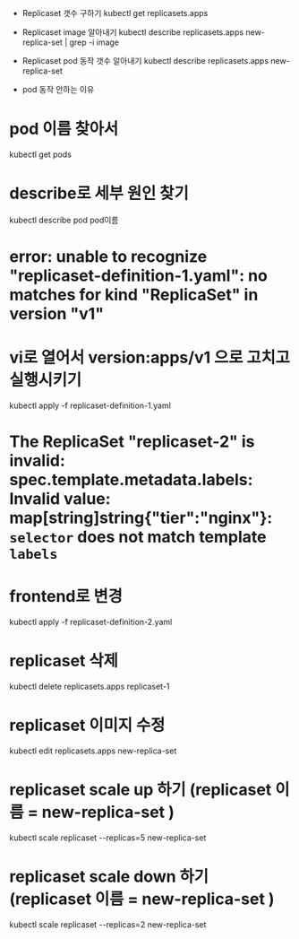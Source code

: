 * Replicaset 갯수 구하기
kubectl get replicasets.apps

* Replicaset image 알아내기
kubectl describe replicasets.apps new-replica-set | grep -i image

* Replicaset pod 동작 갯수 알아내기
kubectl describe replicasets.apps new-replica-set

* pod 동작 안하는 이유 
# pod 이름 찾아서
kubectl get pods 

# describe로 세부 원인 찾기
kubectl describe pod pod이름 

# error: unable to recognize "replicaset-definition-1.yaml": no matches for kind "ReplicaSet" in version "v1"
# vi로 열어서 version:apps/v1 으로 고치고 실행시키기
kubectl apply -f replicaset-definition-1.yaml

# The ReplicaSet "replicaset-2" is invalid: spec.template.metadata.labels: Invalid value: map[string]string{"tier":"nginx"}: `selector` does not match template `labels`
# frontend로 변경
kubectl apply -f replicaset-definition-2.yaml

# replicaset 삭제
kubectl delete replicasets.apps replicaset-1

# replicaset 이미지 수정 
kubectl edit replicasets.apps new-replica-set

# replicaset scale up 하기 (replicaset 이름 = new-replica-set )
kubectl scale replicaset --replicas=5 new-replica-set

# replicaset scale down 하기 (replicaset 이름 = new-replica-set )
kubectl scale replicaset --replicas=2 new-replica-set